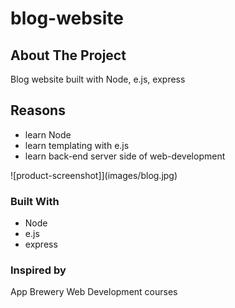 # blog-website

<!-- ABOUT THE PROJECT -->
## About The Project
Blog website built with Node, e.js, express

## Reasons
* learn Node
* learn templating with e.js
* learn back-end server side of web-development

![product-screenshot]](images/blog.jpg)


### Built With

* Node
* e.js
* express


### Inspired by
App Brewery Web Development courses
